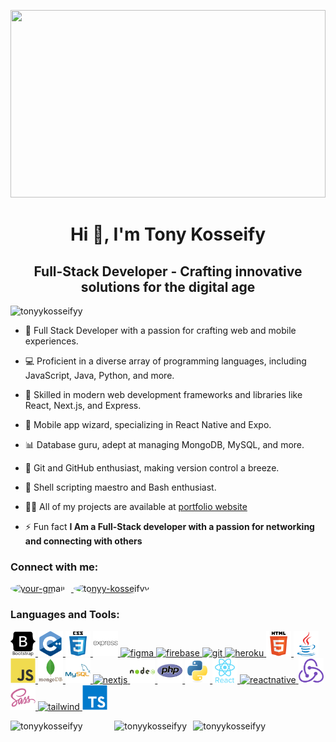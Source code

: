 <img 
width="100%" height="300px" src="https://png.pngtree.com/thumb_back/fh260/background/20220908/pngtree-php-code-lines-on-a-monitor-application-it-web-photo-image_19765184.jpg" />
<h1 align="center">Hi 👋, I'm Tony Kosseify</h1>
<h2 align="center">Full-Stack Developer - Crafting innovative solutions for the digital age</h2>

<p align="left"> <img src="https://komarev.com/ghpvc/?username=tonyykosseifyy&label=Profile%20views&color=0e75b6&style=flat" alt="tonyykosseifyy" /> </p>


-   🚀 Full Stack Developer with a passion for crafting web and mobile experiences.
-   💻 Proficient in a diverse array of programming languages, including JavaScript, Java, Python, and more.
-   🌟 Skilled in modern web development frameworks and libraries like React, Next.js, and Express.
-   📱 Mobile app wizard, specializing in React Native and Expo.
-   📊 Database guru, adept at managing MongoDB, MySQL, and more.
-   🌲 Git and GitHub enthusiast, making version control a breeze.
-   💬 Shell scripting maestro and Bash enthusiast.

- 👨‍💻 All of my projects are available at [portfolio website](https://tonyykosseifyy.github.io/react-portfolio/)
- ⚡ Fun fact **I Am a Full-Stack developer with a passion for networking and connecting with others**

<h3 align="left">Connect with me:</h3>
<p align="left">
   <a href="mailto:tonyykosseifyy@gmail.com" target="blank">
    <img src="https://encrypted-tbn0.gstatic.com/images?q=tbn:ANd9GcRe3EHrRK4hVCVeDN9k49SfIJ8GWwfAqvL7lp3pEl3l_qz5zhjxgvT62QcTNbYh6_RfTN8&usqp=CAU" alt="your-gmail" height="40" width="40" style="border-radius: 50%; margin-right: 10px;" />
  </a>
  <a href="https://linkedin.com/in/tonyykosseifyy" target="blank">
    <img src="https://raw.githubusercontent.com/rahuldkjain/github-profile-readme-generator/master/src/images/icons/Social/linked-in-alt.svg" alt="tonyy-kosseifyy" height="40" width="40" style="border-radius: 50%; margin-right: 10px;" />
  </a>
</p>



<h3 align="left">Languages and Tools:</h3>
<p align="left"> <a href="https://getbootstrap.com" target="_blank" rel="noreferrer"> <img src="https://raw.githubusercontent.com/devicons/devicon/master/icons/bootstrap/bootstrap-plain-wordmark.svg" alt="bootstrap" width="40" height="40"/> </a> <a href="https://www.w3schools.com/cpp/" target="_blank" rel="noreferrer"> <img src="https://raw.githubusercontent.com/devicons/devicon/master/icons/cplusplus/cplusplus-original.svg" alt="cplusplus" width="40" height="40"/> </a> <a href="https://www.w3schools.com/css/" target="_blank" rel="noreferrer"> <img src="https://raw.githubusercontent.com/devicons/devicon/master/icons/css3/css3-original-wordmark.svg" alt="css3" width="40" height="40"/> </a> <a href="https://expressjs.com" target="_blank" rel="noreferrer"> <img src="https://raw.githubusercontent.com/devicons/devicon/master/icons/express/express-original-wordmark.svg" alt="express" width="40" height="40"/> </a> <a href="https://www.figma.com/" target="_blank" rel="noreferrer"> <img src="https://www.vectorlogo.zone/logos/figma/figma-icon.svg" alt="figma" width="40" height="40"/> </a> <a href="https://firebase.google.com/" target="_blank" rel="noreferrer"> <img src="https://www.vectorlogo.zone/logos/firebase/firebase-icon.svg" alt="firebase" width="40" height="40"/> </a> <a href="https://git-scm.com/" target="_blank" rel="noreferrer"> <img src="https://www.vectorlogo.zone/logos/git-scm/git-scm-icon.svg" alt="git" width="40" height="40"/> </a> <a href="https://heroku.com" target="_blank" rel="noreferrer"> <img src="https://www.vectorlogo.zone/logos/heroku/heroku-icon.svg" alt="heroku" width="40" height="40"/> </a> <a href="https://www.w3.org/html/" target="_blank" rel="noreferrer"> <img src="https://raw.githubusercontent.com/devicons/devicon/master/icons/html5/html5-original-wordmark.svg" alt="html5" width="40" height="40"/> </a> <a href="https://www.java.com" target="_blank" rel="noreferrer"> <img src="https://raw.githubusercontent.com/devicons/devicon/master/icons/java/java-original.svg" alt="java" width="40" height="40"/> </a> <a href="https://developer.mozilla.org/en-US/docs/Web/JavaScript" target="_blank" rel="noreferrer"> <img src="https://raw.githubusercontent.com/devicons/devicon/master/icons/javascript/javascript-original.svg" alt="javascript" width="40" height="40"/> </a> <a href="https://www.mongodb.com/" target="_blank" rel="noreferrer"> <img src="https://raw.githubusercontent.com/devicons/devicon/master/icons/mongodb/mongodb-original-wordmark.svg" alt="mongodb" width="40" height="40"/> </a> <a href="https://www.mysql.com/" target="_blank" rel="noreferrer"> <img src="https://raw.githubusercontent.com/devicons/devicon/master/icons/mysql/mysql-original-wordmark.svg" alt="mysql" width="40" height="40"/> </a> <a href="https://nextjs.org/" target="_blank" rel="noreferrer"> <img src="https://cdn.worldvectorlogo.com/logos/nextjs-2.svg" alt="nextjs" width="40" height="40"/> </a> <a href="https://nodejs.org" target="_blank" rel="noreferrer"> <img src="https://raw.githubusercontent.com/devicons/devicon/master/icons/nodejs/nodejs-original-wordmark.svg" alt="nodejs" width="40" height="40"/> </a> <a href="https://www.php.net" target="_blank" rel="noreferrer"> <img src="https://raw.githubusercontent.com/devicons/devicon/master/icons/php/php-original.svg" alt="php" width="40" height="40"/> </a> <a href="https://www.python.org" target="_blank" rel="noreferrer"> <img src="https://raw.githubusercontent.com/devicons/devicon/master/icons/python/python-original.svg" alt="python" width="40" height="40"/> </a> <a href="https://reactjs.org/" target="_blank" rel="noreferrer"> <img src="https://raw.githubusercontent.com/devicons/devicon/master/icons/react/react-original-wordmark.svg" alt="react" width="40" height="40"/> </a> <a href="https://reactnative.dev/" target="_blank" rel="noreferrer"> <img src="https://reactnative.dev/img/header_logo.svg" alt="reactnative" width="40" height="40"/> </a> <a href="https://redux.js.org" target="_blank" rel="noreferrer"> <img src="https://raw.githubusercontent.com/devicons/devicon/master/icons/redux/redux-original.svg" alt="redux" width="40" height="40"/> </a> <a href="https://sass-lang.com" target="_blank" rel="noreferrer"> <img src="https://raw.githubusercontent.com/devicons/devicon/master/icons/sass/sass-original.svg" alt="sass" width="40" height="40"/> </a> <a href="https://tailwindcss.com/" target="_blank" rel="noreferrer"> <img src="https://www.vectorlogo.zone/logos/tailwindcss/tailwindcss-icon.svg" alt="tailwind" width="40" height="40"/> </a> <a href="https://www.typescriptlang.org/" target="_blank" rel="noreferrer"> <img src="https://raw.githubusercontent.com/devicons/devicon/master/icons/typescript/typescript-original.svg" alt="typescript" width="40" height="40"/> </a> </p>



<div style="display: flex;">

  <img width="33%" src="https://github-readme-stats.vercel.app/api?username=tonyykosseifyy&show_icons=true&locale=en" alt="tonyykosseifyy" />
    <img width="25%" src="https://github-readme-stats.vercel.app/api/top-langs?username=tonyykosseifyy&show_icons=true&locale=en&layout=compact" alt="tonyykosseifyy" />
  <img width="35%" src="https://github-readme-streak-stats.herokuapp.com/?user=tonyykosseifyy&" alt="tonyykosseifyy" />
</div>


